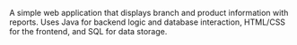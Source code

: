 A simple web application that displays branch and product information with reports. Uses Java for backend logic and database interaction, HTML/CSS for the frontend, and SQL for data storage.
